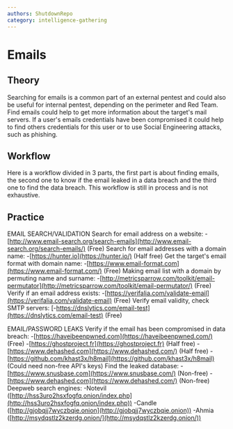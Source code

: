 ```yaml
---
authors: ShutdownRepo
category: intelligence-gathering
---
```


# Emails

## Theory 

Searching for emails is a common part of an external pentest and could also be useful for internal pentest, depending on the perimeter and Red Team. 
Find emails could help to get more information about the target's mail servers. 
If a user's emails credentials have been compromised it could help to find others credentials for this user or to use Social Engineering attacks, such as phishing.

## Workflow 

Here is a workflow divided in 3 parts, the first part is about finding emails, the second one to know if the email leaked in a data breach and the third one to find the data breach. 
This workflow is still in process and is not exhaustive.

## Practice 

EMAIL SEARCH/VALIDATION 
Search for email address on a website: 
-[http://www.email-search.org/search-emails](http://www.email-search.org/search-emails/) (Free) 
Search for email addresses with a domain name: 
-[https://hunter.io](https://hunter.io/) (Half free) 
Get the target's email format with domain name: 
-[https://www.email-format.com](https://www.email-format.com/) (Free) 
Making email list with a domain by permuting name and surname: -[http://metricsparrow.com/toolkit/email-permutator](http://metricsparrow.com/toolkit/email-permutator/) (Free) 
Verify if an email address exists: 
-[https://verifalia.com/validate-email](https://verifalia.com/validate-email) (Free) 
Verify email validity, check SMTP servers: 
[-https://dnslytics.com/email-test](https://dnslytics.com/email-test) (Free)

EMAIL/PASSWORD LEAKS 
Verify if the email has been compromised in data breach: -[https://haveibeenpwned.com](https://haveibeenpwned.com/) (Free) 
-[https://ghostproject.fr](https://ghostproject.fr) (Half free) 
-[https://www.dehashed.com](https://www.dehashed.com/) (Half free) 
-[https://github.com/khast3x/h8mail](https://github.com/khast3x/h8mail) (Could need non-free API's keys) 
Find the leaked database: 
-[https://www.snusbase.com](https://www.snusbase.com/) (Non-free) 
-[https://www.dehashed.com](https://www.dehashed.com/) (Non-free) 
Deepweb search engines: 
-Notevil ([http://hss3uro2hsxfogfq.onion/index.php](http://hss3uro2hsxfogfq.onion/index.php)) 
-Candle ([http://gjobqjj7wyczbqie.onion](http://gjobqjj7wyczbqie.onion)) 
-Ahmia ([http://msydqstlz2kzerdg.onion/](http://msydqstlz2kzerdg.onion/))